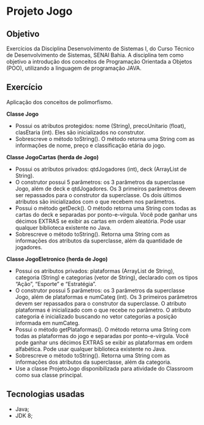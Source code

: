 # Projeto Jogo

## Objetivo

Exercícios da Disciplina Desenvolvimento de Sistemas I, do Curso Técnico de Desenvolvimento de Sistemas, SENAI Bahia. A disciplina tem como objetivo a introdução dos conceitos de Programação Orientada a Objetos (POO), utilizando a linguagem de programação JAVA.

## Exercício

Aplicação dos conceitos de polimorfismo.

**Classe Jogo**

* Possui os atributos protegidos: nome (String), precoUnitario (float), clasEtaria (int). Eles são inicializados no construtor.
* Sobrescreve o método toString(). O método retorna uma String com as informações de nome, preço e classificação etária do jogo.

**Classe JogoCartas (herda de Jogo)**

* Possui os atributos privados: qtdJogadores (int), deck (ArrayList de String).
* O construtor possui 5 parâmetros: os 3 parâmetros da superclasse Jogo, além de deck e qtdJogadores. Os 3 primeiros parâmetros devem ser repassados para o construtor da superclasse. Os dois últimos atributos são inicializados com o que recebem nos parâmetros.
* Possui o método getDeck(). O método retorna uma String com todas as cartas do deck e separadas por ponto-e-vírgula. Você pode ganhar uns décimos EXTRAS se exibir as cartas em ordem aleatória. Pode usar qualquer biblioteca existente no Java.
* Sobrescreve o método toString(). Retorna uma String com as informações dos atributos da superclasse, além da quantidade de jogadores.

**Classe JogoEletronico (herda de Jogo)**

* Possui os atributos privados: plataformas (ArrayList de String), categoria (String) e categorias (vetor de String), declarado com os tipos “Ação”, “Esporte” e “Estratégia”.
* O construtor possui 5 parâmetros: os 3 parâmetros da superclasse Jogo, além de plataformas e numCateg (int). Os 3 primeiros parâmetros devem ser repassados para o construtor da superclasse. O atributo plataformas é inicializado com o que recebe no parâmetro. O atributo categoria é inicializado buscando no vetor categorias a posição informada em numCateg.
* Possui o método getPlataformas(). O método retorna uma String com todas as plataformas do jogo e separadas por ponto-e-vírgula. Você pode ganhar uns décimos EXTRAS se exibir as plataformas em ordem alfabética. Pode usar qualquer biblioteca existente no Java.
* Sobrescreve o método toString(). Retorna uma String com as informações dos atributos da superclasse, além da categoria.
* Use a classe ProjetoJogo disponibilizada para atividade do Classroom como sua classe principal.

## Tecnologias usadas

*   Java; 
*   JDK 8; 
